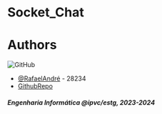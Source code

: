 # Socket_Chat
 
# Authors
![GitHub](https://img.shields.io/badge/GitHub-100000?style=for-the-badge&logo=github&logoColor=white)
- [@RafaelAndré](https://github.com/kromenz) - 28234
- [GithubRepo](https://github.com/kromenz/Socket_Chat)
#### _Engenharia Informática @ipvc/estg, 2023-2024_ ####
